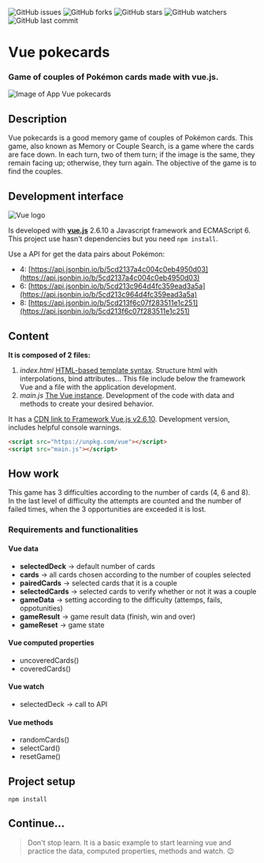 ![GitHub issues](https://img.shields.io/github/issues/beatrizsmerino/vue-pokecards)
![GitHub forks](https://img.shields.io/github/forks/beatrizsmerino/vue-pokecards)
![GitHub stars](https://img.shields.io/github/stars/beatrizsmerino/vue-pokecards)
![GitHub watchers](https://img.shields.io/github/watchers/beatrizsmerino/vue-pokecards)
![GitHub last commit](https://img.shields.io/github/last-commit/beatrizsmerino/vue-pokecards)

# Vue pokecards
### Game of couples of Pokémon cards made with vue.js.


![Image of App Vue pokecards](README/images/vue-pokecards.gif)

## Description
Vue pokecards is a good memory game of couples of Pokémon cards.
This game, also known as Memory or Couple Search, is a game where the cards are face down. In each turn, two of them turn; if the image is the same, they remain facing up; otherwise, they turn again. The objective of the game is to find the couples.



## Development interface

![Vue logo](https://github.com/beatrizsmerino/vue-pokecards/blob/master/README/images/vue-js-2.jpg)

Is developed with **[vue.js](https://vuejs.org/)** 2.6.10 a Javascript framework and ECMAScript 6. This project use hasn't dependencies but you need `npm install`.

Use a API for get the data pairs about Pokémon:
- 4: [https://api.jsonbin.io/b/5cd2137a4c004c0eb4950d03](https://api.jsonbin.io/b/5cd2137a4c004c0eb4950d03)
- 6: [https://api.jsonbin.io/b/5cd213c964d4fc359ead3a5a](https://api.jsonbin.io/b/5cd213c964d4fc359ead3a5a)
- 8: [https://api.jsonbin.io/b/5cd213f6c07f283511e1c251](https://api.jsonbin.io/b/5cd213f6c07f283511e1c251)

## Content
**It is composed of 2 files:**
1. *index.html*
[HTML-based template syntax](https://vuejs.org/v2/guide/syntax.html). Structure html with interpolations, bind attributes... This file include below the framework Vue and a file with the application development.
2. *main.js*
[The Vue instance](https://vuejs.org/v2/guide/instance.html). Development of the code with data and methods to create your desired behavior.

It has a [CDN link to Framework Vue.js v2.6.10](https://unpkg.com/vue). Development version, includes helpful console warnings.

```html
<script src="https://unpkg.com/vue"></script>
<script src="main.js"></script>
```


## How work
This game has 3 difficulties according to the number of cards (4, 6 and 8). In the last level of difficulty the attempts are counted and the number of failed times, when the 3 opportunities are exceeded it is lost.

### Requirements and functionalities

#### Vue data
- **selectedDeck** -> default number of cards
- **cards** -> all cards chosen according to the number of couples selected
- **pairedCards** -> selected cards that it is a couple
- **selectedCards** -> selected cards to verify whether or not it was a couple
- **gameData** -> setting according to the difficulty (attemps, fails, oppotunities)
- **gameResult** -> game result data (finish, win and over)
- **gameReset** -> game state

#### Vue computed properties
- uncoveredCards()
- coveredCards()

#### Vue watch
- selectedDeck -> call to API

#### Vue methods
- randomCards()
- selectCard()
- resetGame()



## Project setup
```
npm install
```


## Continue...
> Don't stop learn. It is a basic example to start learning vue and practice the data, computed properties, methods and watch. :wink: